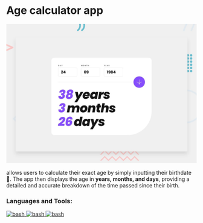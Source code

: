 # Age calculator app

![Design preview for the Age calculator app coding challenge](./design/desktop-preview.jpg)

allows users to calculate their exact age by simply inputting their birthdate 🎂. The app then displays the age in **years, months, and days**, providing a detailed and accurate breakdown of the time passed since their birth.

<h3 align="left">Languages and Tools:</h3>
<p align="left"> <a href="https://developer.mozilla.org/en-US/docs/Web/JavaScript" target="_blank" rel="noreferrer"> <img src="https://www.vectorlogo.zone/logos/javascript/javascript-icon.svg" alt="bash" width="40" height="40"/> </a>  <a href="https://developer.mozilla.org/en-US/docs/Web/HTML" target="_blank" rel="noreferrer"> <img src="https://www.vectorlogo.zone/logos/w3_html5/w3_html5-icon.svg" alt="bash" width="40" height="40"/> </a>   <a href="https://developer.mozilla.org/en-US/docs/Web/CSS" target="_blank" rel="noreferrer"> <img src="https://www.vectorlogo.zone/logos/w3_html5/w3_html5-icon.svg" alt="bash" width="40" height="40"/> </a>  

